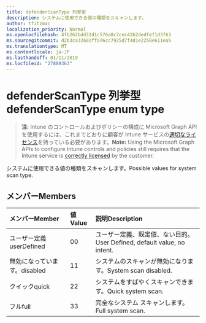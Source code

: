 ```yaml
---
title: defenderScanType 列挙型
description: システムに使用できる値の種類をスキャンします。
author: tfitzmac
localization_priority: Normal
ms.openlocfilehash: 4fb262bdd32d1c576a0c7cec4262dedfef1d3f63
ms.sourcegitcommit: d2b3ca32602ffa76cc7925d7f4d1e2258e611ea5
ms.translationtype: MT
ms.contentlocale: ja-JP
ms.lasthandoff: 01/11/2019
ms.locfileid: "27889363"
---
```

# <a name="defenderscantype-enum-type"></a><span data-ttu-id="6849e-103">defenderScanType 列挙型</span><span class="sxs-lookup"><span data-stu-id="6849e-103">defenderScanType enum type</span></span>

> <span data-ttu-id="6849e-104">**注:** Intune のコントロールおよびポリシーの構成に Microsoft Graph API を使用するには、これまでどおりに顧客が Intune サービスの[適切なライセンス](https://go.microsoft.com/fwlink/?linkid=839381)を持っている必要があります。</span><span class="sxs-lookup"><span data-stu-id="6849e-104">**Note:** Using the Microsoft Graph APIs to configure Intune controls and policies still requires that the Intune service is [correctly licensed](https://go.microsoft.com/fwlink/?linkid=839381) by the customer.</span></span>

<span data-ttu-id="6849e-105">システムに使用できる値の種類をスキャンします。</span><span class="sxs-lookup"><span data-stu-id="6849e-105">Possible values for system scan type.</span></span>
## <a name="members"></a><span data-ttu-id="6849e-106">メンバー</span><span class="sxs-lookup"><span data-stu-id="6849e-106">Members</span></span>
|<span data-ttu-id="6849e-107">メンバー</span><span class="sxs-lookup"><span data-stu-id="6849e-107">Member</span></span>|<span data-ttu-id="6849e-108">値</span><span class="sxs-lookup"><span data-stu-id="6849e-108">Value</span></span>|<span data-ttu-id="6849e-109">説明</span><span class="sxs-lookup"><span data-stu-id="6849e-109">Description</span></span>|
|:---|:---|:---|
|<span data-ttu-id="6849e-110">ユーザー定義</span><span class="sxs-lookup"><span data-stu-id="6849e-110">userDefined</span></span>|<span data-ttu-id="6849e-111">0</span><span class="sxs-lookup"><span data-stu-id="6849e-111">0</span></span>|<span data-ttu-id="6849e-112">ユーザー定義、既定値、ない目的。</span><span class="sxs-lookup"><span data-stu-id="6849e-112">User Defined, default value, no intent.</span></span>|
|<span data-ttu-id="6849e-113">無効になっています。</span><span class="sxs-lookup"><span data-stu-id="6849e-113">disabled</span></span>|<span data-ttu-id="6849e-114">1</span><span class="sxs-lookup"><span data-stu-id="6849e-114">1</span></span>|<span data-ttu-id="6849e-115">システムのスキャンが無効になります。</span><span class="sxs-lookup"><span data-stu-id="6849e-115">System scan disabled.</span></span>|
|<span data-ttu-id="6849e-116">クイック</span><span class="sxs-lookup"><span data-stu-id="6849e-116">quick</span></span>|<span data-ttu-id="6849e-117">2</span><span class="sxs-lookup"><span data-stu-id="6849e-117">2</span></span>|<span data-ttu-id="6849e-118">システムをすばやくスキャンできます。</span><span class="sxs-lookup"><span data-stu-id="6849e-118">Quick system scan.</span></span>|
|<span data-ttu-id="6849e-119">フル</span><span class="sxs-lookup"><span data-stu-id="6849e-119">full</span></span>|<span data-ttu-id="6849e-120">3</span><span class="sxs-lookup"><span data-stu-id="6849e-120">3</span></span>|<span data-ttu-id="6849e-121">完全なシステム スキャンします。</span><span class="sxs-lookup"><span data-stu-id="6849e-121">Full system scan.</span></span>|



